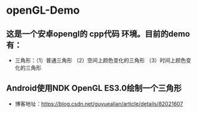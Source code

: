 # openGL-Demo
## 这是一个安卓opengl的 cpp代码 环境。目前的demo有：
- 三角形：（1）普通三角形  （2）空间上颜色变化的三角形  （3）时间上颜色变化的三角形
   
## Android使用NDK OpenGL ES3.0绘制一个三角形
- 博客地址：https://blog.csdn.net/guyuealian/article/details/82021607
